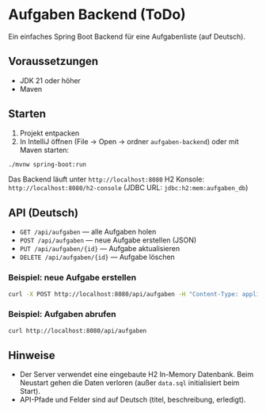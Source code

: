 # Aufgaben Backend (ToDo)

Ein einfaches Spring Boot Backend für eine Aufgabenliste (auf Deutsch).

## Voraussetzungen
- JDK 21 oder höher
- Maven

## Starten
1. Projekt entpacken
2. In IntelliJ öffnen (File → Open → ordner `aufgaben-backend`) oder mit Maven starten:
```bash
./mvnw spring-boot:run
```

Das Backend läuft unter `http://localhost:8080`
H2 Konsole: `http://localhost:8080/h2-console` (JDBC URL: `jdbc:h2:mem:aufgaben_db`)

## API (Deutsch)
- `GET /api/aufgaben` — alle Aufgaben holen
- `POST /api/aufgaben` — neue Aufgabe erstellen (JSON)
- `PUT /api/aufgaben/{id}` — Aufgabe aktualisieren
- `DELETE /api/aufgaben/{id}` — Aufgabe löschen

### Beispiel: neue Aufgabe erstellen
```bash
curl -X POST http://localhost:8080/api/aufgaben -H "Content-Type: application/json" -d '{"titel":"Neues Ziel","beschreibung":"Beschreibung","erledigt":false}'
```

### Beispiel: Aufgaben abrufen
```bash
curl http://localhost:8080/api/aufgaben
```

## Hinweise
- Der Server verwendet eine eingebaute H2 In-Memory Datenbank. Beim Neustart gehen die Daten verloren (außer `data.sql` initialisiert beim Start).
- API-Pfade und Felder sind auf Deutsch (titel, beschreibung, erledigt).
